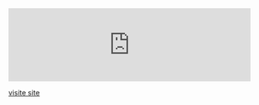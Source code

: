 <iframe src="https://giphy.com/embed/B327EW0qu7DrAj1vPs" width="480" height="146" frameBorder="0" class="giphy-embed" allowFullScreen></iframe><p><a href="https://animated-hover.netlify.com/">visite site</a></p>
